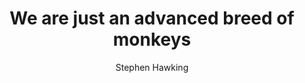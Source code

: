 ---
text: We are just an advanced breed of monkeys on a minor planet of a very average star. But we can understand the Universe. That makes us something very special.
title: We are just an advanced breed of monkeys
author: Stephen Hawking
dateAdded: 2019-01-06

topics:
  - Humanity
  - Understanding
user: phocks
---